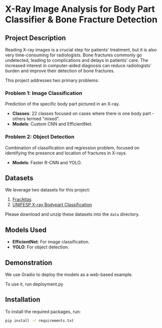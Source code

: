 # X-Ray Image Analysis for Body Part Classifier & Bone Fracture Detection

## Project Description

Reading X-ray images is a crucial step for patients' treatment, but it is also very time-consuming for radiologists. Bone fractures commonly go undetected, leading to complications and delays in patients' care. The increased interest in computer-aided diagnosis can reduce radiologists' burden and improve their detection of bone fractures.

This project addresses two primary problems:

### Problem 1: Image Classification
Prediction of the specific body part pictured in an X-ray.

- **Classes**: 22 classes focused on cases where there is one body part - others termed "mixed".
- **Models**: Custom CNN and EfficientNet.

### Problem 2: Object Detection
Combination of classification and regression problem, focused on identifying the presence and location of fractures in X-rays.

- **Models**: Faster R-CNN and YOLO.

## Datasets
We leverage two datasets for this project:

1. [FracAtlas](https://datasetninja.com/frac-atlas#introduction)
2. [UNIFESP X-ray Bodypart Classification](https://www.kaggle.com/datasets/felipekitamura/unifesp-xray-bodypart-classification/data?select=t)

Please download and unzip these datasets into the `data` directory.

## Models Used
- **EfficientNet**: For image classification.
- **YOLO**: For object detection.

## Demonstration
We use Gradio to deploy the models as a web-based example.

To use it, run deployment.py

## Installation

To install the required packages, run:

```bash
pip install -r requirements.txt

